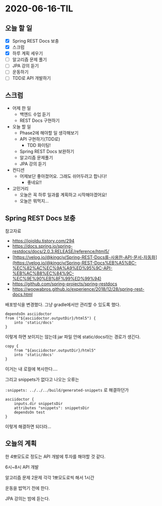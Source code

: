 # 2020-06-16-TIL

## 오늘 할 일

- [x] Spring REST Docs 보충
- [x] 스크럼
- [x] 하루 계획 세우기
- [ ] 알고리즘 문제 풀기
- [ ] JPA 강의 듣기
- [ ] 운동하기
- [ ] TDD로 API 개발하기

## 스크럼

- 어제 한 일
    - 백엔드 수업 듣기
    - REST Docs 구현하기
- 오늘 할 일
    - Phase2에 해야할 일 생각해보기
    - API 구현하기(TDD로)
        - TDD 화이팅!
    - Spring REST Docs 보완하기
    - 알고리즘 문제풀기
    - JPA 강의 듣기
- 컨디션
    - 어제보단 좋아졌어요. 그래도 쉬어두려고 합니다!
        - 좋네요!!
- 고민거리
    - 오늘은 꼭 하루 일과를 계획하고 시작해야겠어요!
    - 오늘은 뭐먹지...

## Spring REST Docs 보충

참고자료

- https://jojoldu.tistory.com/294
- https://docs.spring.io/spring-restdocs/docs/2.0.3.RELEASE/reference/html5/
- [https://velog.io/@kingcjy/Spring-REST-Docs를-사용한-API-문서-자동화](https://velog.io/@kingcjy/Spring-REST-Docs%EB%A5%BC-%EC%82%AC%EC%9A%A9%ED%95%9C-API-%EB%AC%B8%EC%84%9C-%EC%9E%90%EB%8F%99%ED%99%94)
- https://github.com/spring-projects/spring-restdocs
- https://woowabros.github.io/experience/2018/12/28/spring-rest-docs.html

배포방식을 변경했다. 그냥 gradle에서만 관리할 수 있도록 했다.

```
dependsOn asciidoctor
from ("${asciidoctor.outputDir}/html5") {
    into 'static/docs'
}
```

이렇게 하면 보이지는 않는데 jar 파일 안에 static/docs라는 경로가 생긴다.

```
copy {
    from "${asciidoctor.outputDir}/html5"
    into 'static/docs'
}
```

이거는 내 로컬에 복사한다....

그리고 snippets가 없다고 나오는 오류는

`:snippets: ../../../build/generated-snippets` 로 해결하던가

```
asciidoctor {
    inputs.dir snippetsDir
    attributes "snippets": snippetsDir
    dependsOn test
}
```

이렇게 해결하면 되더라...

## 오늘의 계획

한 4뽀모도로 정도는 API 개발에 투자를 해야할 것 같다.

6시~8시 API 개발

알고리즘 문제 2문제 각각 1뽀모도로씩 해서 1시간

운동을 밥먹기 전에 한다.

JPA 강의는 밤에 듣는다.

